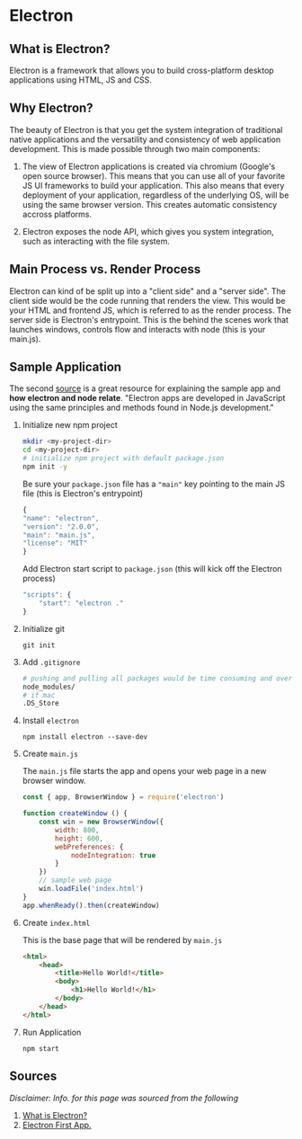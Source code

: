 # Electron

## What is Electron?
Electron is a framework that allows you to build cross-platform desktop applications using HTML, JS and CSS.

## Why Electron?
The beauty of Electron is that you get the system integration of traditional native applications and the versatility and consistency of web application development. This is made possible through two main components:

1. The view of Electron applications is created via chromium (Google's open source browser). This means that you can use all of your favorite JS UI frameworks to build your application. This also means that every deployment of your application, regardless of the underlying OS, will be using the same browser version. This creates automatic consistency accross platforms.

2. Electron exposes the node API, which gives you system integration, such as interacting with the file system.

## Main Process vs. Render Process
Electron can kind of be split up into a "client side" and a "server side". The client side would be the code running that renders the view. This would be your HTML and frontend JS, which is referred to as the render process. The server side is Electron's entrypoint. This is the behind the scenes work that launches windows, controls flow and interacts with node (this is your main.js).

## Sample Application
The second [source](#sources) is a great resource for explaining the sample app and **how electron and node relate**. "Electron apps are developed in JavaScript using the same principles and methods found in Node.js development."
1. Initialize new npm project
    ```sh
    mkdir <my-project-dir>
    cd <my-project-dir>
    # initialize npm project with default package.json
    npm init -y 
    ```
    Be sure your `package.json` file has a `"main"` key pointing to the main JS file (this is Electron's entrypoint)

    ```javascript
    {
    "name": "electron",
    "version": "2.0.0",
    "main": "main.js",
    "license": "MIT"
    }
    ```

    Add Electron start script to `package.json` (this will kick off the Electron process)

    ```javascript
    "scripts": {
        "start": "electron ."
    }
    ```

2. Initialize git
    
    `git init`

3. Add `.gitignore`
    ```sh
    # pushing and pulling all packages would be time consuming and overwhelming
    node_modules/
    # if mac
    .DS_Store
    ```

4. Install `electron`
    
    `npm install electron --save-dev`

5. Create `main.js`

    The `main.js` file starts the app and opens your web page in a new browser window.

    ```javascript
    const { app, BrowserWindow } = require('electron')

    function createWindow () {
        const win = new BrowserWindow({
            width: 800,
            height: 600,
            webPreferences: {
                nodeIntegration: true
            }
        })
        // sample web page
        win.loadFile('index.html')
    }
    app.whenReady().then(createWindow)
    ```

6. Create `index.html`

    This is the base page that will be rendered by `main.js`

    ```html
    <html>
        <head>
            <title>Hello World!</title>
            <body>
                <h1>Hello World!</h1>
            </body>
        </head>
    </html>
    ```

7. Run Application

    `npm start`

## Sources
*Disclaimer: Info. for this page was sourced from the following*
1. [What is Electron?](https://brainhub.eu/blog/what-is-electron-js/)
2. [Electron First App.](https://www.electronjs.org/docs/tutorial/first-app)
